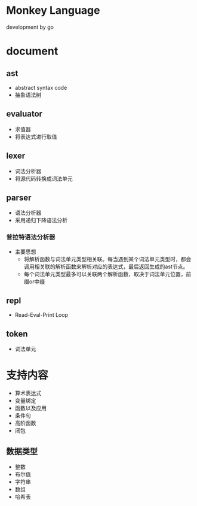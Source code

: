 # Monkey Language
development by go

# document
## ast
- abstract syntax code 
- 抽象语法树
## evaluator
- 求值器
- 将表达式进行取值
## lexer
- 词法分析器 
- 将源代码转换成词法单元
## parser
- 语法分析器 
- 采用递归下降语法分析
### 普拉特语法分析器
  - 主要思想
    - 将解析函数与词法单元类型相关联。每当遇到某个词法单元类型时，都会调用相关联的解析函数来解析对应的表达式，最后返回生成的ast节点。
    - 每个词法单元类型最多可以关联两个解析函数，取决于词法单元位置，前缀or中缀
## repl
- Read-Eval-Print Loop
## token
- 词法单元

# 支持内容
- 算术表达式
- 变量绑定
- 函数以及应用
- 条件句
- 高阶函数
- 闭包
## 数据类型
- 整数
- 布尔值
- 字符串
- 数组
- 哈希表